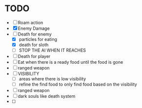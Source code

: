 # TODO

- [ ] Roam action
- [x] Enemy Damage
- [ ] Death for enemy
  - [x] particles for eating
  - [x] death for sloth
  - [ ] STOP THE AI WHEN IT REACHES
- [ ] Death for player
- [ ] Eat when there is a ready food until the food is gone
- [ ] ranged weapon
- [ ] VISIBILITY
  - [ ] areas where there is low visibility
  - [ ] refine the find food to only find food based on the visibility
- [ ] ranged weapon
- [ ] dark souls like death system
- [ ] 